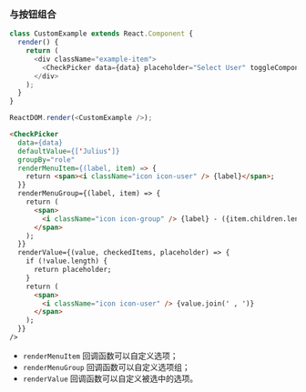 ### 与按钮组合

<!--start-code-->

```js
class CustomExample extends React.Component {
  render() {
    return (
      <div className="example-item">
        <CheckPicker data={data} placeholder="Select User" toggleComponentClass={Button} />
      </div>
    );
  }
}

ReactDOM.render(<CustomExample />);
```

<!--end-code-->

```html
<CheckPicker
  data={data}
  defaultValue={['Julius']}
  groupBy="role"
  renderMenuItem={(label, item) => {
    return <span><i className="icon icon-user" /> {label}</span>;
  }}
  renderMenuGroup={(label, item) => {
    return (
      <span>
        <i className="icon icon-group" /> {label} - ({item.children.length})
      </span>
    );
  }}
  renderValue={(value, checkedItems, placeholder) => {
    if (!value.length) {
      return placeholder;
    }
    return (
      <span>
        <i className="icon icon-user" /> {value.join(' , ')}
      </span>
    );
  }}
/>
```

* `renderMenuItem` 回调函数可以自定义选项；
* `renderMenuGroup` 回调函数可以自定义选项组；
* `renderValue` 回调函数可以自定义被选中的选项。
